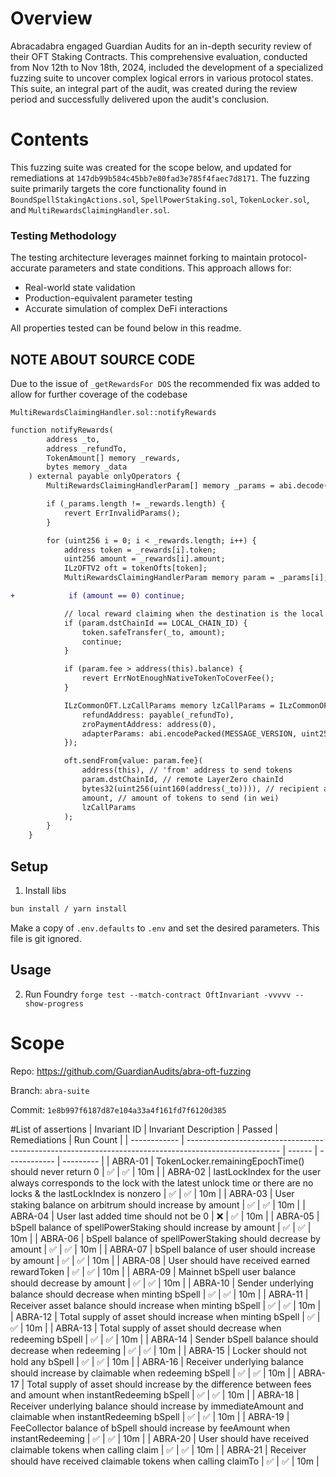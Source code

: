 # Overview

Abracadabra engaged Guardian Audits for an in-depth security review of their OFT Staking Contracts. This comprehensive evaluation, conducted from Nov 12th to Nov 18th, 2024, included the development of a specialized fuzzing suite to uncover complex logical errors in various protocol states. This suite, an integral part of the audit, was created during the review period and successfully delivered upon the audit's conclusion.

# Contents

This fuzzing suite was created for the scope below, and updated for remediations at `147db99b584c45bb7e80fad3e785f4faec7d8171`. The fuzzing suite primarily targets the core functionality found in `BoundSpellStakingActions.sol`, `SpellPowerStaking.sol`, `TokenLocker.sol`, and `MultiRewardsClaimingHandler.sol`.

### Testing Methodology

The testing architecture leverages mainnet forking to maintain protocol-accurate parameters and state conditions. This approach allows for:

- Real-world state validation
- Production-equivalent parameter testing
- Accurate simulation of complex DeFi interactions

All properties tested can be found below in this readme.

## NOTE ABOUT SOURCE CODE

Due to the issue of `_getRewardsFor DOS` the recommended fix was added to allow for further coverage of the codebase

`MultiRewardsClaimingHandler.sol::notifyRewards`
```diff
function notifyRewards(
        address _to,
        address _refundTo,
        TokenAmount[] memory _rewards,
        bytes memory _data
    ) external payable onlyOperators {
        MultiRewardsClaimingHandlerParam[] memory _params = abi.decode(_data, (MultiRewardsClaimingHandlerParam[]));

        if (_params.length != _rewards.length) {
            revert ErrInvalidParams();
        }

        for (uint256 i = 0; i < _rewards.length; i++) {
            address token = _rewards[i].token;
            uint256 amount = _rewards[i].amount;
            ILzOFTV2 oft = tokenOfts[token];
            MultiRewardsClaimingHandlerParam memory param = _params[i];

+            if (amount == 0) continue;

            // local reward claiming when the destination is the local chain
            if (param.dstChainId == LOCAL_CHAIN_ID) {
                token.safeTransfer(_to, amount);
                continue;
            }

            if (param.fee > address(this).balance) {
                revert ErrNotEnoughNativeTokenToCoverFee();
            }

            ILzCommonOFT.LzCallParams memory lzCallParams = ILzCommonOFT.LzCallParams({
                refundAddress: payable(_refundTo),
                zroPaymentAddress: address(0),
                adapterParams: abi.encodePacked(MESSAGE_VERSION, uint256(param.gas))
            });

            oft.sendFrom{value: param.fee}(
                address(this), // 'from' address to send tokens
                param.dstChainId, // remote LayerZero chainId
                bytes32(uint256(uint160(address(_to)))), // recipient address
                amount, // amount of tokens to send (in wei)
                lzCallParams
            );
        }
    }
```

## Setup

1. Install libs

```sh
bun install / yarn install
```

Make a copy of `.env.defaults` to `.env` and set the desired parameters. This file is git ignored.

## Usage 

2. Run Foundry
`forge test --match-contract OftInvariant -vvvvv --show-progress`

# Scope

Repo: https://github.com/GuardianAudits/abra-oft-fuzzing


Branch: `abra-suite`

Commit: `1e8b997f6187d87e104a33a4f161fd7f6120d385`

#List of assertions
| Invariant ID | Invariant Description                                                                                 | Passed | Remediations | Run Count |
| ------------ | ----------------------------------------------------------------------------------------------------- | ------ | ------------ | --------- |
| ABRA-01    | TokenLocker.remainingEpochTime() should never return 0                          | ✅     |    ✅       | 10m       |
| ABRA-02    | lastLockIndex for the user always corresponds to the lock with the latest unlock time or there are no locks & the lastLockIndex is nonzero          | ✅     |    ✅      | 10m       |
| ABRA-03    | User staking balance on arbitrum should increase by amount                      | ✅     |      ✅      | 10m       |
| ABRA-04    | User last added time should not be 0        | ❌     |     ✅       | 10m       |
| ABRA-05     | bSpell balance of spellPowerStaking should increase by amount                              | ✅     |     ✅       | 10m       |
| ABRA-06     | bSpell balance of spellPowerStaking should decrease by amount                                                   | ✅     |     ✅       | 10m       |
| ABRA-07     | bSpell balance of user should increase by amount                                                 | ✅     |      ✅      | 10m       |
| ABRA-08     | User should have received earned rewardToken                                                 | ✅     |     ✅       | 10m       |
| ABRA-09     | Mainnet bSpell user balance should decrease by amount                                                 | ✅     |     ✅       | 10m       |
| ABRA-10     | Sender underlying balance should decrease when minting bSpell                                                 | ✅     |     ✅       | 10m       |
| ABRA-11     | Receiver asset balance should increase when minting bSpell                                                 | ✅     |      ✅      | 10m       |
| ABRA-12     | Total supply of asset should increase when minting bSpell                                                | ✅     |      ✅      | 10m       |
| ABRA-13     | Total supply of asset should decrease when redeeming bSpell                                                 | ✅     |      ✅      | 10m       |
| ABRA-14     | Sender bSpell balance should decrease when redeeming                                                 | ✅     |      ✅      | 10m       |
| ABRA-15    | Locker should not hold any bSpell                                | ✅     |      ✅      | 10m       |
| ABRA-16    | Receiver underlying balance should increase by claimable when redeeming bSpell                                                   | ✅     |      ✅      | 10m       |
| ABRA-17    | Total supply of asset should increase by the difference between fees and amount when instantRedeeming bSpell | ✅     |      ✅      | 10m       |
| ABRA-18    | Receiver underlying balance should increase by immediateAmount and claimable when instantRedeeming bSpell | ✅     |     ✅       | 10m       |
| ABRA-19    | FeeCollector balance of bSpell should increase by feeAmount when instantRedeeming | ✅     |     ✅       | 10m       |
| ABRA-20    | User should have received claimable tokens when calling claim | ✅     |     ✅       | 10m       |
| ABRA-21    | Receiver should have received claimable tokens when calling claimTo | ✅     |     ✅       | 10m       |
